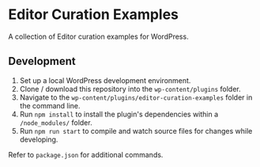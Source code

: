 # Editor Curation Examples

A collection of Editor curation examples for WordPress.

## Development

1. Set up a local WordPress development environment.
2. Clone / download this repository into the `wp-content/plugins` folder.
3. Navigate to the `wp-content/plugins/editor-curation-examples` folder in the command line.
4. Run `npm install` to install the plugin's dependencies within a `/node_modules/` folder.
5. Run `npm run start` to compile and watch source files for changes while developing.

Refer to `package.json` for additional commands.
